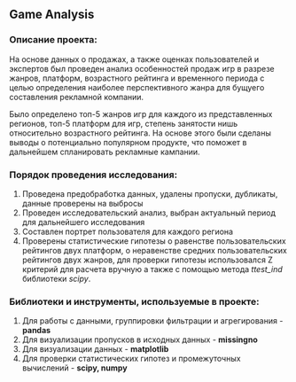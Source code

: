 ## Game Analysis

### Описание проекта:

На основе данных о продажах, а также оценках пользователей и экспертов был проведен анализ особенностей продаж игр в разрезе жанров, платформ, возрастного рейтинга и временного периода с целью определения наиболее перспективного жанра для бущуего составления рекламной компании. 

Было определено топ-5 жанров игр для каждого из представленных регионов, топ-5 платформ для игр, степень занятости нишь относительно возрастного рейтинга. На основе этого были сделаны выводы о потенциально популярном продукте, что поможет в дальнейшем спланировать рекламные кампании.

### Порядок проведения исследования:

 1) Проведена предобработка данных, удалены пропуски, дубликаты, данные проверены на выбросы
 2) Проведен исследовательский анализ, выбран актуальный период для дальнейшего исследования
 3) Составлен портрет пользователя для каждого региона
 4) Проверены статистические гипотезы о равенстве пользовательских рейтингов двух платформ, о неравенстве средних пользовательских рейтингов двух жанров, для проверки гипотезы использовался Z критерий для расчета вручную а также с помощью метода *ttest_ind* библиотеки *scipy*.
 
### Библиотеки и инструменты, используемые в проекте:

 1. Для работы с данными, группировки фильтрации и агрегирования - **pandas**
 2. Для визуализации пропусков в исходных данных - **missingno**
 3. Для визуализации данных  - **matplotlib**
 4. Для проверки статистических гипотез и промежуточных вычислений - **scipy, numpy**
